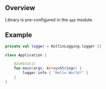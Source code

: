 ## Overview

Library is pre-configured in the `app` module.

## Example

```kotlin
private val logger = KotlinLogging.logger {}

class Application {

    @JvmStatic
    fun main(args: Array<String>) {
        logger.info { "Hello World!" }
    }
}
```
